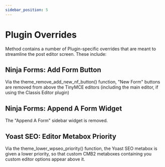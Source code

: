 ```yaml
---
sidebar_position: 5
---
```


# Plugin Overrides

Method contains a number of Plugin-specific overrides that are meant to streamline the post editor screen. These include:

## Ninja Forms: Add Form Button

Via the theme_remove_add_new_nf_button() function, "New Form" buttons are removed from above the TinyMCE editors (including the main editor, if using the Classis Editor plugin)

## Ninja Forms: Append A Form Widget

The "Append A Form" sidebar widget is removed.

## Yoast SEO: Editor Metabox Priority

Via the theme_lower_wpseo_priority() function, the Yoast SEO metabox is given a lower priority, so that custom CMB2 metaboxes containing you custom editor options appear above it.